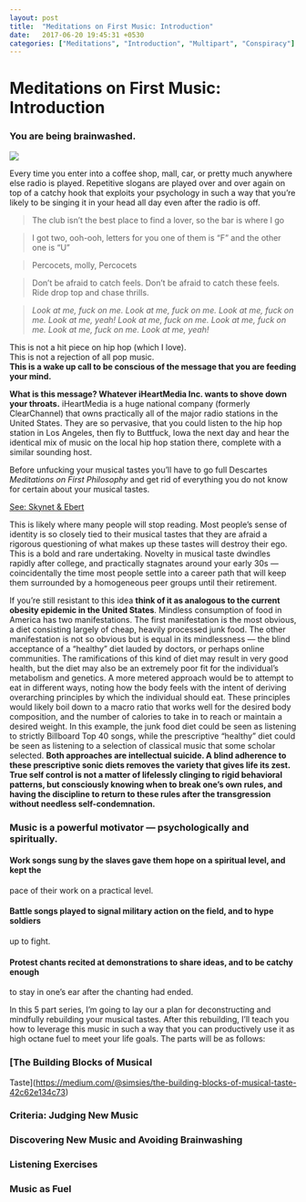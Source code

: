 ```yaml
---
layout: post
title:  "Meditations on First Music: Introduction"
date:   2017-06-20 19:45:31 +0530
categories: ["Meditations", "Introduction", "Multipart", "Conspiracy"]
---
```


# Meditations on First Music: Introduction

### You are being brainwashed.

![](https://cdn-images-1.medium.com/max/600/1*3gnNnZ5vgtOhep-AsfrMVw.jpeg)

Every time you enter into a coffee shop, mall, car, or pretty much anywhere else
radio is played. Repetitive slogans are played over and over again on top of a
catchy hook that exploits your psychology in such a way that you’re likely to be
singing it in your head all day even after the radio is off.

> The club isn’t the best place to find a lover, so the bar is where I go

> I got two, ooh-ooh, letters for you one of them is “F” and the other one is “U”

> Percocets, molly, Percocets

> Don’t be afraid to catch feels. Don’t be afraid to catch these feels. Ride drop
> top and chase thrills.

> *Look at me, fuck on me. Look at me, fuck on me. Look at me, fuck on me. Look at
> me, yeah! Look at me, fuck on me. Look at me, fuck on me. Look at me, fuck on
me. Look at me, yeah!*

This is not a hit piece on hip hop (which I love).<br> This is not a rejection
of all pop music.<br> **This is a wake up call to be conscious of the message
that you are feeding your mind.**

**What is this message? Whatever iHeartMedia Inc. wants to shove down your
throats.** iHeartMedia is a huge national company (formerly ClearChannel) that
owns practically all of the major radio stations in the United States. They are
so pervasive, that you could listen to the hip hop station in Los Angeles, then
fly to Buttfuck, Iowa the next day and hear the identical mix of music on the
local hip hop station there, complete with a similar sounding host.

Before unfucking your musical tastes you’ll have to go full Descartes
*Meditations on First Philosophy* and get rid of everything you do not know for
certain about your musical tastes.

<span class="figcaption_hack">[See: Skynet &
Ebert](https://skynetandebert.com/2015/04/22/music-was-better-back-then-when-do-we-stop-keeping-up-with-popular-music/)</span>

This is likely where many people will stop reading. Most people’s sense of
identity is so closely tied to their musical tastes that they are afraid a
rigorous questioning of what makes up these tastes will destroy their ego. This
is a bold and rare undertaking. Novelty in musical taste dwindles rapidly after
college, and practically stagnates around your early 30s — coincidentally the
time most people settle into a career path that will keep them surrounded by a
homogeneous peer groups until their retirement.

If you’re still resistant to this idea **think of it as analogous to the current
obesity epidemic in the United States**. Mindless consumption of food in America
has two manifestations. The first manifestation is the most obvious, a diet
consisting largely of cheap, heavily processed junk food. The other
manifestation is not so obvious but is equal in its mindlessness — the blind
acceptance of a “healthy” diet lauded by doctors, or perhaps online communities.
The ramifications of this kind of diet may result in very good health, but the
diet may also be an extremely poor fit for the individual’s metabolism and
genetics. A more metered approach would be to attempt to eat in different ways,
noting how the body feels with the intent of deriving overarching principles by
which the individual should eat. These principles would likely boil down to a
macro ratio that works well for the desired body composition, and the number of
calories to take in to reach or maintain a desired weight. In this example, the
junk food diet could be seen as listening to strictly Billboard Top 40 songs,
while the prescriptive “healthy” diet could be seen as listening to a selection
of classical music that some scholar selected. **Both approaches are
intellectual suicide. A blind adherence to these prescriptive sonic diets
removes the variety that gives life its zest. True self control is not a matter
of lifelessly clinging to rigid behavioral patterns, but consciously knowing
when to break one’s own rules, and having the discipline to return to these
rules after the transgression without needless self-condemnation.**

### Music is a powerful motivator — psychologically and spiritually.

#### Work songs sung by the slaves gave them hope on a spiritual level, and kept the
pace of their work on a practical level.

#### Battle songs played to signal military action on the field, and to hype soldiers
up to fight.

#### Protest chants recited at demonstrations to share ideas, and to be catchy enough
to stay in one’s ear after the chanting had ended.

In this 5 part series, I’m going to lay our a plan for deconstructing and
mindfully rebuilding your musical tastes. After this rebuilding, I’ll teach you
how to leverage this music in such a way that you can productively use it as
high octane fuel to meet your life goals. The parts will be as follows:

### [The Building Blocks of Musical
Taste](https://medium.com/@simsies/the-building-blocks-of-musical-taste-42c62e134c73)

### Criteria: Judging New Music

### Discovering New Music and Avoiding Brainwashing

### Listening Exercises

### Music as Fuel
